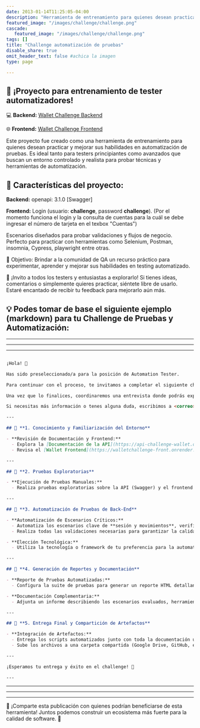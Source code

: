```yaml
---
date: 2013-01-14T11:25:05-04:00
description: "Herramienta de entrenamiento para quienes desean practicar y mejorar sus habilidades en automatización de pruebas"
featured_image: "/images/challenge/challenge.png"
cascade:
   featured_image: "/images/challenge/challenge.png"
tags: []
title: "Challenge automatización de pruebas"
disable_share: true
omit_header_text: false #achica la imagen
type: page

---
```



## 🎉 ¡Proyecto para entrenamiento de tester automatizadores!

💻 **Backend:**  [Wallet Challenge Backend](https://walletchallenge-back.onrender.com/docs)

🌐 **Frontend:** [Wallet Challenge Frontend](https://walletchallenge-front.onrender.com/)

Este proyecto fue creado como una herramienta de entrenamiento para quienes desean practicar y mejorar sus habilidades en automatización de pruebas. Es ideal tanto para testers principiantes como avanzados que buscan un entorno controlado y realista para probar técnicas y herramientas de automatización.

## 🔑 Características del proyecto:

**Backend:** openapi: 3.1.0 [Swagger]

**Frontend:** Login (usuario: **challenge**, password **challenge**). 
(Por el momento funciona el login y la consulta de cuentas para la cuál se debe ingresar el número de tarjeta en el texbox "Cuentas")

Escenarios diseñados para probar validaciones y flujos de negocio.
Perfecto para practicar con herramientas como Selenium, Postman, insomnia, Cypress, playwright entre otras.

🎯 Objetivo:
Brindar a la comunidad de QA un recurso práctico para experimentar, aprender y mejorar sus habilidades en testing automatizado.

📢 ¡Invito a todos los testers y entusiastas a explorarlo!
Si tienes ideas, comentarios o simplemente quieres practicar, siéntete libre de usarlo. Estaré encantado de recibir tu feedback para mejorarlo aún más.



## 💡 Podes tomar de base el siguiente ejemplo (markdown) para tu Challenge de Pruebas y Automatización:

---
---
---

``` markdown

¡Hola! 🎉

Has sido preseleccionado/a para la posición de Automation Tester.

Para continuar con el proceso, te invitamos a completar el siguiente challenge, el cual nos ayudará a evaluar tus conocimientos y habilidades para enfrentar nuevos desafíos.

Una vez que lo finalices, coordinaremos una entrevista donde podrás explicarnos tu enfoque y resolveremos cualquier consulta que tengas al respecto.

Si necesitas más información o tenes alguna duda, escribimos a <correo> y con gusto organizaremos una reunión para aclararlas.

---

## 🔹 **1. Conocimiento y Familiarización del Entorno**

- **Revisión de Documentación y Frontend:**
  - Explora la [Documentación de la API](https://api-challenge-wallet.onrender.com/docs) para conocer las rutas, parámetros y validaciones.
  - Revisa el [Wallet Frontend](https://walletchallenge-front.onrender.com) para comprender los flujos de login y consulta de cuentas.

---

## 🔹 **2. Pruebas Exploratorias**

- **Ejecución de Pruebas Manuales:**
  - Realiza pruebas exploratorias sobre la API (Swagger) y el frontend (login y consultas de cuentas) para identificar posibles errores o mejoras.

---

## 🔹 **3. Automatización de Pruebas de Back-End**

- **Automatización de Escenarios Críticos:**
  - Automatiza los escenarios clave de **sesión y movimientos**, verificando el correcto funcionamiento del login y la consulta de movimientos.
  - Realiza todas las validaciones necesarias para garantizar la calidad del sistema.

- **Elección Tecnológica:**
  - Utiliza la tecnología o framework de tu preferencia para la automatización.

---

## 🔹 **4. Generación de Reportes y Documentación**

- **Reporte de Pruebas Automatizadas:**
  - Configura la suite de pruebas para generar un reporte HTML detallando el resultado de las pruebas.

- **Documentación Complementaria:**
  - Adjunta un informe describiendo los escenarios evaluados, herramientas utilizadas y decisiones tomadas.

---

## 🔹 **5. Entrega Final y Compartición de Artefactos**

- **Integración de Artefactos:**
  - Entrega los scripts automatizados junto con toda la documentación utilizada en el challenge.
  - Sube los archivos a una carpeta compartida (Google Drive, GitHub, etc.) para su revisión.

---

¡Esperamos tu entrega y éxito en el challenge! 🚀

---
```  

---
---
---

🔗 ¡Comparte esta publicación con quienes podrían beneficiarse de esta herramienta!
Juntos podemos construir un ecosistema más fuerte para la calidad de software. 🚀
